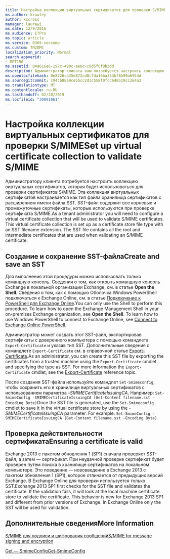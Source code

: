 ```yaml
---
title: Настройка коллекции виртуальных сертификатов для проверки S/MIME
ms.author: krowley
author: kccross
manager: laurawi
ms.date: 12/9/2016
ms.audience: ITPro
ms.topic: article
ms.service: O365-seccomp
ms.custom: TN2DMC
localization_priority: Normal
search.appverid:
- MET150
ms.assetid: 04a616e6-197c-490c-ae8c-c8d5f0f0b3dd
description: Администратор клиента вам потребуется настроить коллекцию виртуальных сертификатов, которая будет использоваться для проверки сертификатов S/MIME.
ms.openlocfilehash: 0e8226ca35e872cd8c7da16ba353bf8b99a6954d
ms.sourcegitcommit: c94cb88a9ce5bcc2d3c558f0fcc648519cc264a2
ms.translationtype: MT
ms.contentlocale: ru-RU
ms.lasthandoff: 02/20/2019
ms.locfileid: "30091061"
---
```

# <a name="set-up-virtual-certificate-collection-to-validate-smime"></a><span data-ttu-id="0fca4-103">Настройка коллекции виртуальных сертификатов для проверки S/MIME</span><span class="sxs-lookup"><span data-stu-id="0fca4-103">Set up virtual certificate collection to validate S/MIME</span></span>

<span data-ttu-id="0fca4-p101">Администратору клиента потребуется настроить коллекцию виртуальных сертификатов, которая будет использоваться для проверки сертификатов S/MIME. Эта коллекция виртуальных сертификатов настраивается как тип файла хранилища сертификатов с расширением имени файла SST. SST-файл содержит все корневые и промежуточные сертификаты, которые используются при проверке сертификата S/MIME.</span><span class="sxs-lookup"><span data-stu-id="0fca4-p101">As a tenant administrator you will need to configure a virtual certificate collection that will be used to validate S/MIME certificates. This virtual certificate collection is set up as a certificate store file type with an SST filename extension. The SST file contains all the root and intermediate certificates that are used when validating an S/MIME certificate.</span></span>
  
## <a name="create-and-save-an-sst"></a><span data-ttu-id="0fca4-107">Создание и сохранение SST-файла</span><span class="sxs-lookup"><span data-stu-id="0fca4-107">Create and save an SST</span></span>
<span data-ttu-id="0fca4-108"><a name="sectionSection0"> </a></span><span class="sxs-lookup"><span data-stu-id="0fca4-108"></span></span>

<span data-ttu-id="0fca4-p102">Для выполнения этой процедуры можно использовать только командную консоль. Сведения о том, как открыть командную консоль Exchange в локальной организации Exchange, см. в статье **Open the Shell**. Сведения о том, как с помощью Оболочка Windows PowerShell подключаться к Exchange Online, см. в статье [Подключение к PowerShell для Exchange Online](https://go.microsoft.com/fwlink/p/?linkid=396554).</span><span class="sxs-lookup"><span data-stu-id="0fca4-p102">You can only use the Shell to perform this procedure. To learn how to open the Exchange Management Shell in your on-premises Exchange organization, see **Open the Shell**. To learn how to use Windows PowerShell to connect to Exchange Online, see [Connect to Exchange Online PowerShell](https://go.microsoft.com/fwlink/p/?linkid=396554).</span></span>
  
<span data-ttu-id="0fca4-p103">Администратор может создать этот SST-файл, экспортировав сертификаты с доверенного компьютера с помощью командлета  `Export-Certificate` и указав тип SST. Дополнительные сведения о командлете  `Export-Certificate` см. в справочной статье [Export-Certificate](https://docs.microsoft.com/en-us/powershell/module/pkiclient/export-certificate?view=win10-ps).</span><span class="sxs-lookup"><span data-stu-id="0fca4-p103">As an administrator, you can create this SST file by exporting the certificates from a trusted machine using the  `Export-Certificate` cmdlet and specifying the type as SST. For more information the  `Export-Certificate` cmdlet, see the [Export-Certificate](https://docs.microsoft.com/en-us/powershell/module/pkiclient/export-certificate?view=win10-ps) reference topic.</span></span> 
  
<span data-ttu-id="0fca4-p104">После создания SST-файла используйте командлет  `Set-Smimeconfig`, чтобы сохранить его в хранилище виртуальных сертификатов с использованием параметра  _-SMIMECertificateIssuingCA_. Например:  `Set-SmimeConfig -SMIMECertificateIssuingCA (Get-Content filename.sst -Encoding Byte)`</span><span class="sxs-lookup"><span data-stu-id="0fca4-p104">Once the SST file is generated, use the  `Set-Smimeconfig` cmdlet to save it in the virtual certificate store by using the  _-SMIMECertificateIssuingCA_ parameter. For example:  `Set-SmimeConfig -SMIMECertificateIssuingCA (Get-Content filename.sst -Encoding Byte)`</span></span>
  
## <a name="ensuring-a-certificate-is-valid"></a><span data-ttu-id="0fca4-116">Проверка действительности сертификата</span><span class="sxs-lookup"><span data-stu-id="0fca4-116">Ensuring a certificate is valid</span></span>
<span data-ttu-id="0fca4-117"><a name="sectionSection1"> </a></span><span class="sxs-lookup"><span data-stu-id="0fca4-117"></span></span>

<span data-ttu-id="0fca4-p105">Exchange 2013 с пакетом обновления 1 (SP1) сначала проверяет SST-файл, а затем — сертификат. При неудачной проверке сертификат будет проверен путем поиска в хранилище сертификатов на локальном компьютере. Это поведение — нововведение в Exchange 2013 с пакетом обновления 1 (SP1), которое отличается от предыдущих версий Exchange. В Exchange Online для проверки используется только SST.</span><span class="sxs-lookup"><span data-stu-id="0fca4-p105">Exchange 2013 SP1 first checks for the SST file and validates the certificate. If the validation fails, it will look at the local machine certificate store to validate the certificate. This behavior is new for Exchange 2013 SP1 and different from prior versions of Exchange. In Exchange Online only the SST will be used for validation.</span></span>
  
## <a name="more-information"></a><span data-ttu-id="0fca4-122">Дополнительные сведения</span><span class="sxs-lookup"><span data-stu-id="0fca4-122">More Information</span></span>
<span data-ttu-id="0fca4-123"><a name="sectionSection2"> </a></span><span class="sxs-lookup"><span data-stu-id="0fca4-123"></span></span>

[<span data-ttu-id="0fca4-124">S/MIME для подписи и шифрования сообщений</span><span class="sxs-lookup"><span data-stu-id="0fca4-124">S/MIME for message signing and encryption</span></span>](s-mime-for-message-signing-and-encryption.md)
  
[<span data-ttu-id="0fca4-125">Get — SmimeConfig</span><span class="sxs-lookup"><span data-stu-id="0fca4-125">Get-SmimeConfig</span></span>](http://technet.microsoft.com/library/4b29fa89-0840-4fe9-8885-019fcef2e02b.aspx)
  

